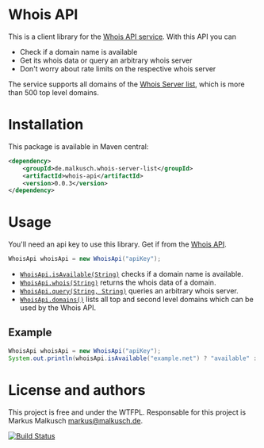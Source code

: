# Whois API

This is a client library for the [Whois API service](http://whois-api.domaininformation.de/).
With this API you can

- Check if a domain name is available
- Get its whois data or query an arbitrary whois server
- Don't worry about rate limits on the respective whois server

The service supports all domains of the
[Whois Server list](https://github.com/whois-server-list/whois-server-list),
which is more than 500 top level domains.

# Installation

This package is available in Maven central:

```xml
<dependency>
    <groupId>de.malkusch.whois-server-list</groupId>
    <artifactId>whois-api</artifactId>
    <version>0.0.3</version>
</dependency>
```

# Usage

You'll need an api key to use this library. Get if from
the [Whois API](http://whois-api.domaininformation.de/).

```java
WhoisApi whoisApi = new WhoisApi("apiKey");
```

- [`WhoisApi.isAvailable(String)`](http://whois-server-list.github.io/whois-api-java/apidocs/de/malkusch/whoisApi/WhoisApi.html#isAvailable-java.lang.String-)
    checks if a domain name is available.
- [`WhoisApi.whois(String)`](http://whois-server-list.github.io/whois-api-java/apidocs/de/malkusch/whoisApi/WhoisApi.html#whois-java.lang.String-)
    returns the whois data of a domain.
- [`WhoisApi.query(String, String)`](http://whois-server-list.github.io/whois-api-java/apidocs/de/malkusch/whoisApi/WhoisApi.html#query-java.lang.String-java.lang.String-)
    queries an arbitrary whois server.
- [`WhoisApi.domains()`](http://whois-server-list.github.io/whois-api-java/apidocs/de/malkusch/whoisApi/WhoisApi.html#domains--)
    lists all top and second level domains which can be used by the Whois API.

## Example

```java
WhoisApi whoisApi = new WhoisApi("apiKey");
System.out.println(whoisApi.isAvailable("example.net") ? "available" : "registered");
```

# License and authors

This project is free and under the WTFPL.
Responsable for this project is Markus Malkusch markus@malkusch.de.

[![Build Status](https://travis-ci.org/whois-server-list/whois-api-java.svg?branch=master)](https://travis-ci.org/whois-server-list/whois-api-java)
